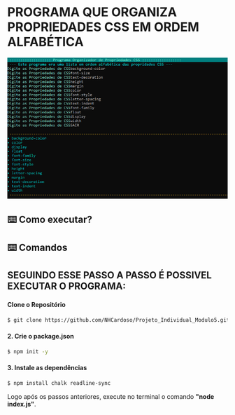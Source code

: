 # PROGRAMA QUE ORGANIZA PROPRIEDADES CSS EM ORDEM ALFABÉTICA
![image](https://github.com/NHCardoso/Projeto_Individual_Modulo5/blob/main/exemplo.png?raw=true)
 
 ## ⌨️ Como executar?

<h2>⌨️ Comandos<h2>
 <p>SEGUINDO ESSE PASSO A PASSO É POSSIVEL EXECUTAR O PROGRAMA: </p>

 #### Clone o Repositório 
 
 ```bash
$ git clone https://github.com/NHCardoso/Projeto_Individual_Modulo5.git
 ```

#### 2. Crie o package.json
```sh
$ npm init -y
```

#### 3. Instale as dependências
```sh
$ npm install chalk readline-sync
```

Logo após os passos anteriores, execute no terminal o comando **"node index.js"**.
